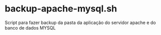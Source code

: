 # backup-apache-mysql.sh
Script para fazer backup da pasta da aplicação do servidor apache e do banco de dados MYSQL
